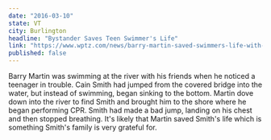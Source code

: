 ```yaml
---
date: "2016-03-10"
state: VT
city: Burlington
headline: "Bystander Saves Teen Swimmer's Life"
link: "https://www.wptz.com/news/barry-martin-saved-swimmers-life-with-cpr/38429376"
published: false
---
```

Barry Martin was swimming at the river with his friends when he noticed a teenager in trouble.  Cain Smith had jumped from the covered bridge into the water, but instead of swimming, began sinking to the bottom.  Martin dove down into the river to find Smith and brought him to the shore where he began performing CPR.  Smith had made a bad jump, landing on his chest and then stopped breathing.  It's likely that Martin saved Smith's life which is something Smith's family is very grateful for.